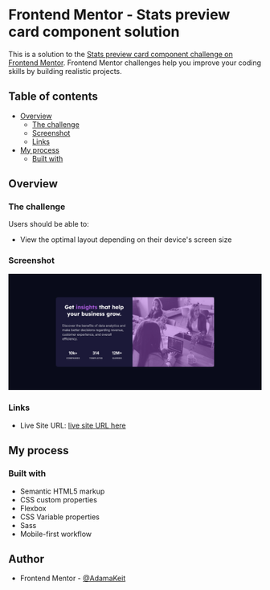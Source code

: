 # Frontend Mentor - Stats preview card component solution

This is a solution to the [Stats preview card component challenge on Frontend Mentor](https://www.frontendmentor.io/challenges/stats-preview-card-component-8JqbgoU62). Frontend Mentor challenges help you improve your coding skills by building realistic projects.

## Table of contents

- [Overview](#overview)
  - [The challenge](#the-challenge)
  - [Screenshot](#screenshot)
  - [Links](#links)
- [My process](#my-process)
  - [Built with](#built-with)

## Overview

### The challenge

Users should be able to:

- View the optimal layout depending on their device's screen size

### Screenshot

![](./Screenshot.png)

### Links

- Live Site URL: [live site URL here](https://adamakeit.github.io/stats-preview-card-component-main/)

## My process

### Built with

- Semantic HTML5 markup
- CSS custom properties
- Flexbox
- CSS Variable properties
- Sass
- Mobile-first workflow

## Author

- Frontend Mentor - [@AdamaKeit](https://www.frontendmentor.io/profile/yourusername)
